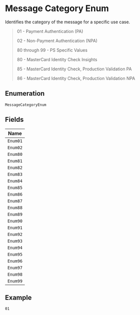 
# Message Category Enum

Identifies the category of the message for a specific use case.

> 01 - Payment Authentication (PA)
> 
> 02 - Non-Payment Authentication (NPA)
> 
> 80 through 99 - PS Specific Values
> 
> 80 - MasterCard Identity Check Insights
> 
> 85 - MasterCard Identity Check, Production Validation PA
> 
> 86 - MasterCard Identity Check, Production Validation NPA

## Enumeration

`MessageCategoryEnum`

## Fields

| Name |
|  --- |
| `Enum01` |
| `Enum02` |
| `Enum80` |
| `Enum81` |
| `Enum82` |
| `Enum83` |
| `Enum84` |
| `Enum85` |
| `Enum86` |
| `Enum87` |
| `Enum88` |
| `Enum89` |
| `Enum90` |
| `Enum91` |
| `Enum92` |
| `Enum93` |
| `Enum94` |
| `Enum95` |
| `Enum96` |
| `Enum97` |
| `Enum98` |
| `Enum99` |

## Example

```
01
```

